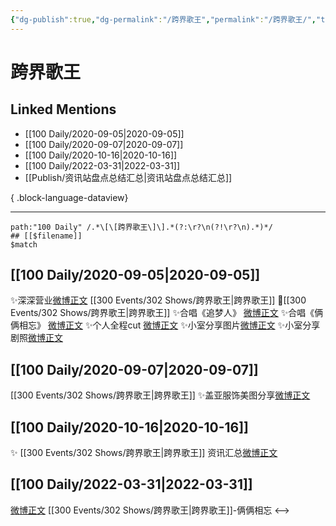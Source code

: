 ```yaml
---
{"dg-publish":true,"dg-permalink":"/跨界歌王","permalink":"/跨界歌王/","title":"跨界歌王","tags":[null],"created":"2022-11-17T21:38:39.000+08:00","updated":"2023-08-24T19:13:36.623+08:00"}
---
```


# 跨界歌王

## Linked Mentions
- [[100 Daily/2020-09-05\|2020-09-05]]
- [[100 Daily/2020-09-07\|2020-09-07]]
- [[100 Daily/2020-10-16\|2020-10-16]]
- [[100 Daily/2022-03-31\|2022-03-31]]
- [[Publish/资讯站盘点总结汇总\|资讯站盘点总结汇总]]

{ .block-language-dataview}

---

```expander
path:"100 Daily" /.*\[\[跨界歌王\]\].*(?:\r?\n(?!\r?\n).*)*/
## [[$filename]]
$match
```
## [[100 Daily/2020-09-05\|2020-09-05]]
✨深深营业[微博正文](https://m.weibo.cn/6466290670/4545941343049816) [[300 Events/302 Shows/跨界歌王\|跨界歌王]]
💫[[300 Events/302 Shows/跨界歌王\|跨界歌王]]
✨合唱《追梦人》 [微博正文](https://m.weibo.cn/6466290670/4545918524983226)
✨合唱《俩俩相忘》 [微博正文](https://m.weibo.cn/6466290670/4545918974034642)
✨个人全程cut [微博正文](https://m.weibo.cn/6466290670/4546007495082303)
✨小室分享图片[微博正文](https://m.weibo.cn/6466290670/4545886392164141)
✨小室分享剧照[微博正文](https://m.weibo.cn/6466290670/4545953758188266)
## [[100 Daily/2020-09-07\|2020-09-07]]
[[300 Events/302 Shows/跨界歌王\|跨界歌王]]
✨盖亚服饰美图分享[微博正文](https://m.weibo.cn/6466290670/4546482609330061)
## [[100 Daily/2020-10-16\|2020-10-16]]
✨ [[300 Events/302 Shows/跨界歌王\|跨界歌王]] 资讯汇总[微博正文](https://m.weibo.cn/6466290670/4560701232253009)
## [[100 Daily/2022-03-31\|2022-03-31]]
[微博正文](https://m.weibo.cn/5595700253/4753012217611614) [[300 Events/302 Shows/跨界歌王\|跨界歌王]]-俩俩相忘
<-->
